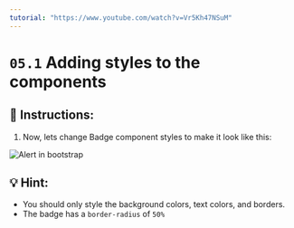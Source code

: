 ```yaml
---
tutorial: "https://www.youtube.com/watch?v=Vr5Kh47NSuM"
---
```


# `05.1` Adding styles to the components

## 📝 Instructions:

1. Now, lets change Badge component styles to make it look like this:

![Alert in bootstrap](../../.learn/assets/05.1-1.png?raw=true)

## 💡 Hint:

+ You should only style the background colors, text colors, and borders.
+ The badge has a `border-radius` of `50%`